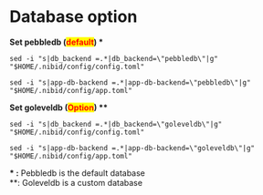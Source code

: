 # Database option

**Set pebbledb (**<mark style="color:red;">**default**</mark>**)  \***

```
sed -i "s|db_backend =.*|db_backend=\"pebbledb\"|g" "$HOME/.nibid/config/config.toml"

sed -i "s|app-db-backend =.*|app-db-backend=\"pebbledb\"|g" "$HOME/.nibid/config/app.toml"
```

**Set goleveldb (**<mark style="color:red;">**Option**</mark>**) \*\***

```
sed -i "s|db_backend =.*|db_backend=\"goleveldb\"|g" "$HOME/.nibid/config/config.toml"

sed -i "s|app-db-backend =.*|app-db-backend=\"goleveldb\"|g" "$HOME/.nibid/config/app.toml"
```

**\* :** Pebbledb is the default database\
\*\*: Goleveldb is a custom database
